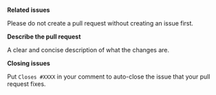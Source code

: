 **Related issues**

Please do not create a pull request without creating an issue first.

**Describe the pull request**

A clear and concise description of what the changes are.

**Closing issues**

Put `Closes #XXXX` in your comment to auto-close the issue that your pull request fixes.
